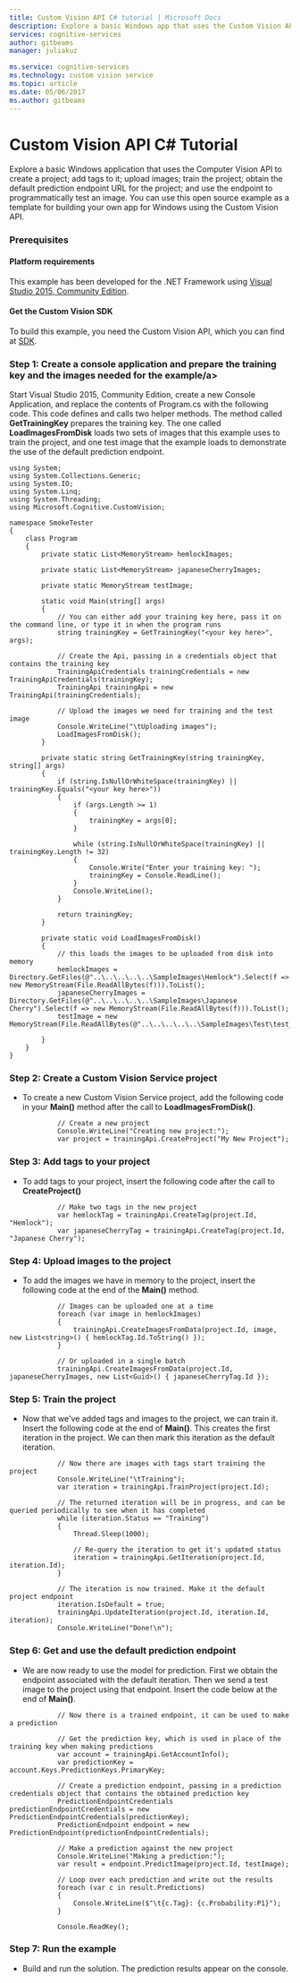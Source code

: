 ```yaml
---
title: Custom Vision API C# tutorial | Microsoft Docs
description: Explore a basic Windows app that uses the Custom Vision API in Microsoft Cognitive Services. Create a project, add tags, upload images, train your project, and make a prediction using the default endpoint.
services: cognitive-services
author: gitbeams
manager: juliakuz

ms.service: cognitive-services
ms.technology: custom vision service
ms.topic: article
ms.date: 05/06/2017
ms.author: gitbeams
---
```


# Custom Vision API C&#35; Tutorial
Explore a basic Windows application that uses the Computer Vision API to create a project; add tags to it; upload images; train the project; obtain the default prediction endpoint URL for the project; and use the endpoint to programmatically test an image. You can use this open source example as a template for building your own app for Windows using the Custom Vision API.

### <a name="Prerequisites">Prerequisites</a>

#### Platform requirements
This example has been developed for the .NET Framework using [Visual Studio 2015, Community Edition](https://www.visualstudio.com/products/visual-studio-community-vs). 

#### Get the Custom Vision SDK
To build this example, you need the Custom Vision API, which you can find at [SDK](http://github.com/Microsoft/Cognitive-CustomVision-Windows/). 

### <a name="Step1">Step 1: Create a console application and prepare the training key and the images needed for the example/a>

Start Visual Studio 2015, Community Edition, create a new Console Application, and replace the contents of Program.cs with the following code. This code defines and calls two helper methods. The method called **GetTrainingKey** prepares the training key. The one called **LoadImagesFromDisk** loads two sets of images that this example uses to train the project, and one test image that the example loads to demonstrate the use of the default prediction endpoint.

```
using System;
using System.Collections.Generic;
using System.IO;
using System.Linq;
using System.Threading;
using Microsoft.Cognitive.CustomVision;

namespace SmokeTester
{
    class Program
    {
        private static List<MemoryStream> hemlockImages;

        private static List<MemoryStream> japaneseCherryImages;

        private static MemoryStream testImage;

        static void Main(string[] args)
        {
            // You can either add your training key here, pass it on the command line, or type it in when the program runs
            string trainingKey = GetTrainingKey("<your key here>", args);

            // Create the Api, passing in a credentials object that contains the training key
            TrainingApiCredentials trainingCredentials = new TrainingApiCredentials(trainingKey);
            TrainingApi trainingApi = new TrainingApi(trainingCredentials);

            // Upload the images we need for training and the test image
            Console.WriteLine("\tUploading images");
            LoadImagesFromDisk();
        }

        private static string GetTrainingKey(string trainingKey, string[] args)
        {
            if (string.IsNullOrWhiteSpace(trainingKey) || trainingKey.Equals("<your key here>"))
            {
                if (args.Length >= 1)
                {
                    trainingKey = args[0];
                }

                while (string.IsNullOrWhiteSpace(trainingKey) || trainingKey.Length != 32)
                {
                    Console.Write("Enter your training key: ");
                    trainingKey = Console.ReadLine();
                }
                Console.WriteLine();
            }

            return trainingKey;
        }

        private static void LoadImagesFromDisk()
        {
            // this loads the images to be uploaded from disk into memory
            hemlockImages = Directory.GetFiles(@"..\..\..\..\..\SampleImages\Hemlock").Select(f => new MemoryStream(File.ReadAllBytes(f))).ToList();
            japaneseCherryImages = Directory.GetFiles(@"..\..\..\..\..\SampleImages\Japanese Cherry").Select(f => new MemoryStream(File.ReadAllBytes(f))).ToList();
            testImage = new MemoryStream(File.ReadAllBytes(@"..\..\..\..\..\SampleImages\Test\test_image.jpg"));

        }
    }
}
```

### <a name="Step2">Step 2: Create a Custom Vision Service project</a>

* To create a new Custom Vision Service project, add the following code in your **Main()** method after the call to **LoadImagesFromDisk()**.

```
            // Create a new project
            Console.WriteLine("Creating new project:");
            var project = trainingApi.CreateProject("My New Project");
```

### <a name="Step3">Step 3: Add tags to your project</a>

* To add tags to your project, insert the following code after the call to **CreateProject()**

```
            // Make two tags in the new project
            var hemlockTag = trainingApi.CreateTag(project.Id, "Hemlock");
            var japaneseCherryTag = trainingApi.CreateTag(project.Id, "Japanese Cherry");
```

### <a name="Step4">Step 4: Upload images to the project</a>

* To add the images we have in memory to the project, insert the following code at the end of the **Main()** method.

```
            // Images can be uploaded one at a time
            foreach (var image in hemlockImages)
            {
                trainingApi.CreateImagesFromData(project.Id, image, new List<string>() { hemlockTag.Id.ToString() });
            }

            // Or uploaded in a single batch 
            trainingApi.CreateImagesFromData(project.Id, japaneseCherryImages, new List<Guid>() { japaneseCherryTag.Id });
```

### <a name="Step5">Step 5: Train the project</a>

* Now that we've added tags and images to the project, we can train it. Insert the following code at the end of **Main()**. This creates the first iteration in the project. We can then mark this iteration as the default iteration.

```
            // Now there are images with tags start training the project
            Console.WriteLine("\tTraining");
            var iteration = trainingApi.TrainProject(project.Id);

            // The returned iteration will be in progress, and can be queried periodically to see when it has completed
            while (iteration.Status == "Training")
            {
                Thread.Sleep(1000);

                // Re-query the iteration to get it's updated status
                iteration = trainingApi.GetIteration(project.Id, iteration.Id);
            }

            // The iteration is now trained. Make it the default project endpoint
            iteration.IsDefault = true;
            trainingApi.UpdateIteration(project.Id, iteration.Id, iteration);
            Console.WriteLine("Done!\n");
```

### <a name="Step6">Step 6: Get and use the default prediction endpoint</a>

* We are now ready to use the model for prediction. First we obtain the endpoint associated with the default iteration. Then we send a test image to the project using that endpoint. Insert the code below at the end of **Main()**.

```
            // Now there is a trained endpoint, it can be used to make a prediction

            // Get the prediction key, which is used in place of the training key when making predictions
            var account = trainingApi.GetAccountInfo();
            var predictionKey = account.Keys.PredictionKeys.PrimaryKey;

            // Create a prediction endpoint, passing in a prediction credentials object that contains the obtained prediction key
            PredictionEndpointCredentials predictionEndpointCredentials = new PredictionEndpointCredentials(predictionKey);
            PredictionEndpoint endpoint = new PredictionEndpoint(predictionEndpointCredentials);

            // Make a prediction against the new project
            Console.WriteLine("Making a prediction:");
            var result = endpoint.PredictImage(project.Id, testImage);

            // Loop over each prediction and write out the results
            foreach (var c in result.Predictions)
            {
                Console.WriteLine($"\t{c.Tag}: {c.Probability:P1}");
            }

            Console.ReadKey();
```

### <a name="Step7">Step 7: Run the example</a>

* Build and run the solution. The prediction results appear on the console.
